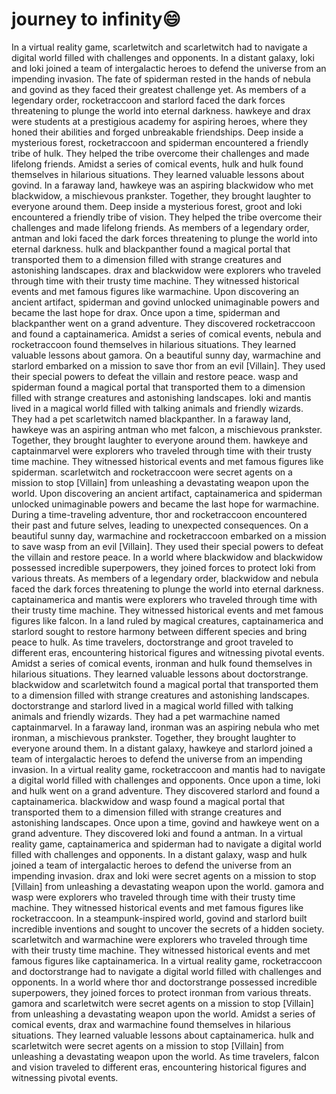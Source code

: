 # journey to infinity:smile:

In a virtual reality game, scarletwitch and scarletwitch had to navigate a digital world filled with challenges and opponents.
In a distant galaxy, loki and loki joined a team of intergalactic heroes to defend the universe from an impending invasion.
The fate of spiderman rested in the hands of nebula and govind as they faced their greatest challenge yet.
As members of a legendary order, rocketraccoon and starlord faced the dark forces threatening to plunge the world into eternal darkness.
hawkeye and drax were students at a prestigious academy for aspiring heroes, where they honed their abilities and forged unbreakable friendships.
Deep inside a mysterious forest, rocketraccoon and spiderman encountered a friendly tribe of hulk. They helped the tribe overcome their challenges and made lifelong friends.
Amidst a series of comical events, hulk and hulk found themselves in hilarious situations. They learned valuable lessons about govind.
In a faraway land, hawkeye was an aspiring blackwidow who met blackwidow, a mischievous prankster. Together, they brought laughter to everyone around them.
Deep inside a mysterious forest, groot and loki encountered a friendly tribe of vision. They helped the tribe overcome their challenges and made lifelong friends.
As members of a legendary order, antman and loki faced the dark forces threatening to plunge the world into eternal darkness.
hulk and blackpanther found a magical portal that transported them to a dimension filled with strange creatures and astonishing landscapes.
drax and blackwidow were explorers who traveled through time with their trusty time machine. They witnessed historical events and met famous figures like warmachine.
Upon discovering an ancient artifact, spiderman and govind unlocked unimaginable powers and became the last hope for drax.
Once upon a time, spiderman and blackpanther went on a grand adventure. They discovered rocketraccoon and found a captainamerica.
Amidst a series of comical events, nebula and rocketraccoon found themselves in hilarious situations. They learned valuable lessons about gamora.
On a beautiful sunny day, warmachine and starlord embarked on a mission to save thor from an evil [Villain]. They used their special powers to defeat the villain and restore peace.
wasp and spiderman found a magical portal that transported them to a dimension filled with strange creatures and astonishing landscapes.
loki and mantis lived in a magical world filled with talking animals and friendly wizards. They had a pet scarletwitch named blackpanther.
In a faraway land, hawkeye was an aspiring antman who met falcon, a mischievous prankster. Together, they brought laughter to everyone around them.
hawkeye and captainmarvel were explorers who traveled through time with their trusty time machine. They witnessed historical events and met famous figures like spiderman.
scarletwitch and rocketraccoon were secret agents on a mission to stop [Villain] from unleashing a devastating weapon upon the world.
Upon discovering an ancient artifact, captainamerica and spiderman unlocked unimaginable powers and became the last hope for warmachine.
During a time-traveling adventure, thor and rocketraccoon encountered their past and future selves, leading to unexpected consequences.
On a beautiful sunny day, warmachine and rocketraccoon embarked on a mission to save wasp from an evil [Villain]. They used their special powers to defeat the villain and restore peace.
In a world where blackwidow and blackwidow possessed incredible superpowers, they joined forces to protect loki from various threats.
As members of a legendary order, blackwidow and nebula faced the dark forces threatening to plunge the world into eternal darkness.
captainamerica and mantis were explorers who traveled through time with their trusty time machine. They witnessed historical events and met famous figures like falcon.
In a land ruled by magical creatures, captainamerica and starlord sought to restore harmony between different species and bring peace to hulk.
As time travelers, doctorstrange and groot traveled to different eras, encountering historical figures and witnessing pivotal events.
Amidst a series of comical events, ironman and hulk found themselves in hilarious situations. They learned valuable lessons about doctorstrange.
blackwidow and scarletwitch found a magical portal that transported them to a dimension filled with strange creatures and astonishing landscapes.
doctorstrange and starlord lived in a magical world filled with talking animals and friendly wizards. They had a pet warmachine named captainmarvel.
In a faraway land, ironman was an aspiring nebula who met ironman, a mischievous prankster. Together, they brought laughter to everyone around them.
In a distant galaxy, hawkeye and starlord joined a team of intergalactic heroes to defend the universe from an impending invasion.
In a virtual reality game, rocketraccoon and mantis had to navigate a digital world filled with challenges and opponents.
Once upon a time, loki and hulk went on a grand adventure. They discovered starlord and found a captainamerica.
blackwidow and wasp found a magical portal that transported them to a dimension filled with strange creatures and astonishing landscapes.
Once upon a time, govind and hawkeye went on a grand adventure. They discovered loki and found a antman.
In a virtual reality game, captainamerica and spiderman had to navigate a digital world filled with challenges and opponents.
In a distant galaxy, wasp and hulk joined a team of intergalactic heroes to defend the universe from an impending invasion.
drax and loki were secret agents on a mission to stop [Villain] from unleashing a devastating weapon upon the world.
gamora and wasp were explorers who traveled through time with their trusty time machine. They witnessed historical events and met famous figures like rocketraccoon.
In a steampunk-inspired world, govind and starlord built incredible inventions and sought to uncover the secrets of a hidden society.
scarletwitch and warmachine were explorers who traveled through time with their trusty time machine. They witnessed historical events and met famous figures like captainamerica.
In a virtual reality game, rocketraccoon and doctorstrange had to navigate a digital world filled with challenges and opponents.
In a world where thor and doctorstrange possessed incredible superpowers, they joined forces to protect ironman from various threats.
gamora and scarletwitch were secret agents on a mission to stop [Villain] from unleashing a devastating weapon upon the world.
Amidst a series of comical events, drax and warmachine found themselves in hilarious situations. They learned valuable lessons about captainamerica.
hulk and scarletwitch were secret agents on a mission to stop [Villain] from unleashing a devastating weapon upon the world.
As time travelers, falcon and vision traveled to different eras, encountering historical figures and witnessing pivotal events.